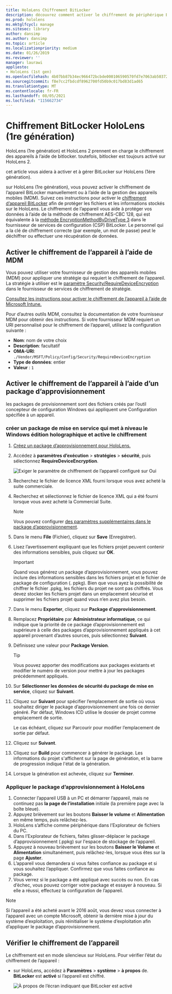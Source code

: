 ```yaml
---
title: HoloLens Chiffrement BitLocker
description: découvrez comment activer le chiffrement de périphérique BitLocker pour protéger des fichiers stockés sur votre HoloLens des appareils de réalité mixte.
ms.prod: hololens
ms.mktglfcycl: manage
ms.sitesec: library
author: dansimp
ms.author: dansimp
ms.topic: article
ms.localizationpriority: medium
ms.date: 01/26/2019
ms.reviewer: ''
manager: laurawi
appliesto:
- HoloLens (1st gen)
ms.openlocfilehash: 4b07bb87b34ec966472bcbde000106590570fd7e7063ab503724884fa266bb34
ms.sourcegitcommit: f8e7cc2fbdcdf8962700fd50b9c017bd83d1ad65
ms.translationtype: MT
ms.contentlocale: fr-FR
ms.lasthandoff: 08/05/2021
ms.locfileid: "115662734"
---
```

# <a name="hololens-1st-gen-bitlocker-encryption"></a>Chiffrement BitLocker HoloLens (1re génération)

HoloLens (1re génération) et HoloLens 2 prennent en charge le chiffrement des appareils à l’aide de bitlocker. toutefois, bitlocker est toujours activé sur HoloLens 2.

cet article vous aidera à activer et à gérer BitLocker sur HoloLens (1ère génération).

sur HoloLens (1re génération), vous pouvez activer le chiffrement de l’appareil BitLocker manuellement ou à l’aide de la gestion des appareils mobiles (MDM). Suivez ces instructions pour activer le [chiffrement d’appareil BitLocker](/windows/security/information-protection/bitlocker/bitlocker-device-encryption-overview-windows-10#bitlocker-device-encryption) afin de protéger les fichiers et les informations stockés sur le HoloLens. Le chiffrement de l’appareil vous aide à protéger vos données à l’aide de la méthode de chiffrement AES-CBC 128, qui est équivalente à la [méthode EncryptionMethodByDriveType 3](/windows/client-management/mdm/bitlocker-csp#encryptionmethodbydrivetype) dans le fournisseur de services de configuration (CSP) BitLocker. Le personnel qui a la clé de chiffrement correcte (par exemple, un mot de passe) peut le déchiffrer ou effectuer une récupération de données.

## <a name="enable-device-encryption-using-mdm"></a>Activer le chiffrement de l’appareil à l’aide de MDM

Vous pouvez utiliser votre fournisseur de gestion des appareils mobiles (MDM) pour appliquer une stratégie qui requiert le chiffrement de l’appareil. La stratégie à utiliser est le [paramètre Security/RequireDeviceEncryption](/windows/client-management/mdm/policy-csp-security#security-requiredeviceencryption) dans le fournisseur de services de chiffrement de stratégie.

[Consultez les instructions pour activer le chiffrement de l’appareil à l’aide de Microsoft Intune.](/intune/compliance-policy-create-windows#windows-holographic-for-business)

Pour d’autres outils MDM, consultez la documentation de votre fournisseur MDM pour obtenir des instructions. Si votre fournisseur MDM requiert un URI personnalisé pour le chiffrement de l’appareil, utilisez la configuration suivante :

- **Nom**: nom de votre choix
- **Description**: facultatif
- **OMA-URI**: `./Vendor/MSFT/Policy/Config/Security/RequireDeviceEncryption`
- **Type de données**: entier
- **Valeur** : `1`

## <a name="enable-device-encryption-using-a-provisioning-package"></a>Activer le chiffrement de l’appareil à l’aide d’un package d’approvisionnement

les packages de provisionnement sont des fichiers créés par l’outil concepteur de configuration Windows qui appliquent une Configuration spécifiée à un appareil. 

### <a name="create-a-provisioning-package-that-upgrades-the-windows-holographic-edition-and-enables-encryption"></a>créer un package de mise en service qui met à niveau le Windows édition holographique et active le chiffrement

1. [Créez un package d’approvisionnement pour HoloLens.](hololens-provisioning.md)
1. Accédez à **paramètres d’exécution**  >  **stratégies**  >  **sécurité**, puis sélectionnez **RequireDeviceEncryption**.

    ![Exiger le paramètre de chiffrement de l’appareil configuré sur Oui](images/device-encryption.png)

1. Recherchez le fichier de licence XML fourni lorsque vous avez acheté la suite commerciale.

1. Recherchez et sélectionnez le fichier de licence XML qui a été fourni lorsque vous avez acheté la Commercial Suite.
    > [!NOTE]
    > Vous pouvez configurer [des paramètres supplémentaires dans le package d’approvisionnement](hololens-provisioning.md).

1. Dans le menu **File** (Fichier), cliquez sur **Save** (Enregistrer). 

1. Lisez l’avertissement expliquant que les fichiers projet peuvent contenir des informations sensibles, puis cliquez sur **OK**.

    > [!IMPORTANT]
    > Quand vous générez un package d’approvisionnement, vous pouvez inclure des informations sensibles dans les fichiers projet et le fichier de package de configuration (. ppkg). Bien que vous ayez la possibilité de chiffrer le fichier .ppkg, les fichiers du projet ne sont pas chiffrés. Vous devez stocker les fichiers projet dans un emplacement sécurisé et supprimer les fichiers projet quand vous n’en avez plus besoin.

1. Dans le menu **Exporter**, cliquez sur **Package d’approvisionnement**.
1. Remplacez **Propriétaire** par **Administrateur informatique**, ce qui indique que la priorité de ce package d’approvisionnement est supérieure à celle des packages d’approvisionnement appliqués à cet appareil provenant d’autres sources, puis sélectionnez **Suivant**.
1. Définissez une valeur pour **Package Version**.

    > [!TIP]
    > Vous pouvez apporter des modifications aux packages existants et modifier le numéro de version pour mettre à jour les packages précédemment appliqués.

1. Sur **Sélectionner les données de sécurité du package de mise en service**, cliquez sur **Suivant**.
1. Cliquez sur **Suivant** pour spécifier l’emplacement de sortie où vous souhaitez diriger le package d’approvisionnement une fois ce dernier généré. Par défaut, Windows ICD utilise le dossier de projet comme emplacement de sortie.

    Le cas échéant, cliquez sur Parcourir pour modifier l’emplacement de sortie par défaut.

1. Cliquez sur **Suivant**.
1. Cliquez sur **Build** pour commencer à générer le package. Les informations du projet s'affichent sur la page de génération, et la barre de progression indique l'état de la génération.
1. Lorsque la génération est achevée, cliquez sur **Terminer**.

### <a name="apply-the-provisioning-package-to-hololens"></a>Appliquer le package d’approvisionnement à HoloLens

1. Connecter l’appareil USB à un PC et démarrer l’appareil, mais ne continuez pas **la page de l’installation** initiale (la première page avec la boîte bleue).
1. Appuyez brièvement sur les boutons **Baisser le volume** et **Alimentation** en même temps, puis relâchez-les.
1. HoloLens s’affiche comme périphérique dans l’Explorateur de fichiers du PC.
1. Dans l’Explorateur de fichiers, faites glisser-déplacer le package d’approvisionnement (.ppkg) sur l'espace de stockage de l’appareil.
1. Appuyez à nouveau brièvement sur les boutons **Baisser le Volume** et **Alimentation** simultanément, puis relâchez-les, lorsque vous êtes sur la page **Ajuster**.
1. L’appareil vous demandera si vous faites confiance au package et si vous souhaitez l’appliquer. Confirmez que vous faites confiance au package.
1. Vous verrez si le package a été appliqué avec succès ou non. En cas d’échec, vous pouvez corriger votre package et essayer à nouveau. Si elle a réussi, effectuez la configuration de l’appareil.

> [!NOTE]
> Si l’appareil a été acheté avant le 2016 août, vous devez vous connecter à l’appareil avec un compte Microsoft, obtenir la dernière mise à jour du système d’exploitation, puis réinitialiser le système d’exploitation afin d’appliquer le package d’approvisionnement.

## <a name="verify-device-encryption"></a>Vérifier le chiffrement de l’appareil

Le chiffrement est en mode silencieux sur HoloLens. Pour vérifier l’état du chiffrement de l’appareil :

- sur HoloLens, accédez à **Paramètres**  >  **système**  >  **à propos** de. **BitLocker** est **activé** si l’appareil est chiffré. 

    ![À propos de l’écran indiquant que BitLocker est activé](images/about-encryption.png)
